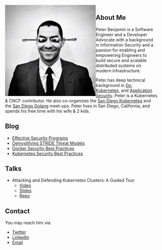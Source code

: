 <img src="profile.jpg" alt="Profile photo" width="300" align="left" />

## About Me

Peter Benjamin is a Software Engineer and a Developer Advocate with a background
in Information Security and a passion for enabling and empowering Engineers to
build secure and scalable distributed systems on modern infrastructure.

Peter has deep technical background in [Go](https://golang.org),
[Kubernetes](https://kubernetes.io), and
[Application Security](https://en.wikipedia.org/wiki/Application_security).
Peter is a Kubernetes & CNCF contributor. He also co-organizes the
[San Diego Kubernetes](https://www.meetup.com/San-Diego-Kubernetes-Meetup/) and
the [San Diego Golang](https://www.meetup.com/sdgophers/) meet-ups. Peter lives
in San Diego, California, and spends his free time with his wife & 2 kids.

## Blog

- [Effective Security Programs](blog/effective-security-programs.md)
- [Demystifying STRIDE Threat Models](blog/demystifying-stride-threat-models.md)
- [Docker Security Best Practices](blog/docker-security-best-practices.md)
- [Kubernetes Security Best Practices](blog/kubernetes-security-best-practices.md)

## Talks

- Attacking and Defending Kubernetes Clusters: A Guided Tour
  - [Video](https://www.youtube.com/watch?v=UdMFTdeAL1s)
  - [Slides](https://kccncna19.sched.com/event/Uaew)
  - [Repo](https://github.com/securekubernetes/securekubernetes)

## Contact

You may reach him via:

- [Twitter](https://twitter.com/petermbenjamin)
- [LinkedIn](https://linkedin.com/in/pbnj)
- [Email](mailto:petermbenjamin@protonmail.com)
